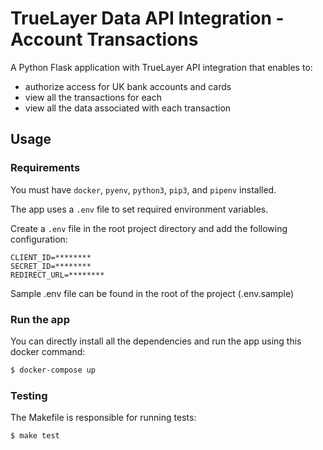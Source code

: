 # TrueLayer Data API Integration - Account Transactions

A Python Flask application with TrueLayer API integration that enables to:
- authorize access for UK bank accounts and cards
- view all the transactions for each
- view all the data associated with each transaction

## Usage

### Requirements

You must have `docker`, `pyenv`, `python3`, `pip3`, and `pipenv` installed.

The app uses a `.env` file to set required environment variables.

Create a `.env` file in the root project directory and add the following configuration:

```text
CLIENT_ID=********
SECRET_ID=********
REDIRECT_URL=********
```
Sample .env file can be found in the root of the project (.env.sample)

### Run the app

You can directly install all the dependencies and run the app using this docker command:
```bash
$ docker-compose up
```
### Testing
The Makefile is responsible for running tests:

```bash
$ make test
```
